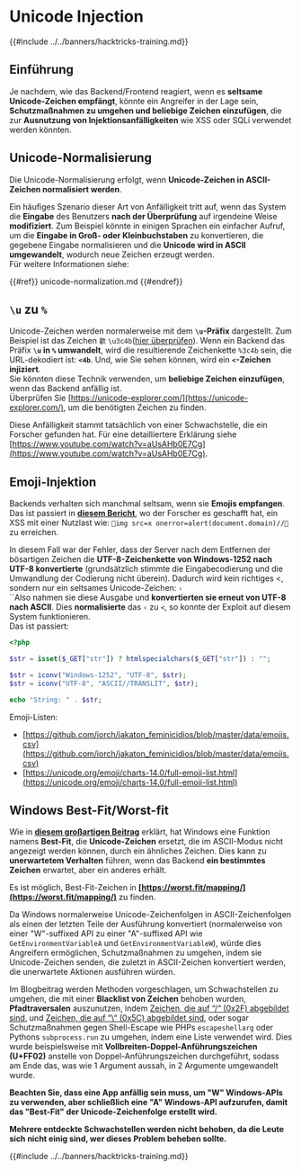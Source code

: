 # Unicode Injection

{{#include ../../banners/hacktricks-training.md}}

## Einführung

Je nachdem, wie das Backend/Frontend reagiert, wenn es **seltsame Unicode-Zeichen empfängt**, könnte ein Angreifer in der Lage sein, **Schutzmaßnahmen zu umgehen und beliebige Zeichen einzufügen**, die zur **Ausnutzung von Injektionsanfälligkeiten** wie XSS oder SQLi verwendet werden könnten.

## Unicode-Normalisierung

Die Unicode-Normalisierung erfolgt, wenn **Unicode-Zeichen in ASCII-Zeichen normalisiert werden**.

Ein häufiges Szenario dieser Art von Anfälligkeit tritt auf, wenn das System die **Eingabe** des Benutzers **nach der Überprüfung** auf irgendeine Weise **modifiziert**. Zum Beispiel könnte in einigen Sprachen ein einfacher Aufruf, um die **Eingabe in Groß- oder Kleinbuchstaben** zu konvertieren, die gegebene Eingabe normalisieren und die **Unicode wird in ASCII umgewandelt**, wodurch neue Zeichen erzeugt werden.\
Für weitere Informationen siehe:

{{#ref}}
unicode-normalization.md
{{#endref}}

## `\u` zu `%`

Unicode-Zeichen werden normalerweise mit dem **`\u`-Präfix** dargestellt. Zum Beispiel ist das Zeichen `㱋` `\u3c4b`([hier überprüfen](https://unicode-explorer.com/c/3c4B)). Wenn ein Backend das Präfix **`\u` in `%` umwandelt**, wird die resultierende Zeichenkette `%3c4b` sein, die URL-dekodiert ist: **`<4b`**. Und, wie Sie sehen können, wird ein **`<`-Zeichen injiziert**.\
Sie könnten diese Technik verwenden, um **beliebige Zeichen einzufügen**, wenn das Backend anfällig ist.\
Überprüfen Sie [https://unicode-explorer.com/](https://unicode-explorer.com/), um die benötigten Zeichen zu finden.

Diese Anfälligkeit stammt tatsächlich von einer Schwachstelle, die ein Forscher gefunden hat. Für eine detailliertere Erklärung siehe [https://www.youtube.com/watch?v=aUsAHb0E7Cg](https://www.youtube.com/watch?v=aUsAHb0E7Cg).

## Emoji-Injektion

Backends verhalten sich manchmal seltsam, wenn sie **Emojis empfangen**. Das ist passiert in [**diesem Bericht**](https://medium.com/@fpatrik/how-i-found-an-xss-vulnerability-via-using-emojis-7ad72de49209), wo der Forscher es geschafft hat, ein XSS mit einer Nutzlast wie: `💋img src=x onerror=alert(document.domain)//💛` zu erreichen.

In diesem Fall war der Fehler, dass der Server nach dem Entfernen der bösartigen Zeichen die **UTF-8-Zeichenkette von Windows-1252 nach UTF-8 konvertierte** (grundsätzlich stimmte die Eingabecodierung und die Umwandlung der Codierung nicht überein). Dadurch wird kein richtiges <, sondern nur ein seltsames Unicode-Zeichen: `‹`\
``Also nahmen sie diese Ausgabe und **konvertierten sie erneut von UTF-8 nach ASCII**. Dies **normalisierte** das `‹` zu `<`, so konnte der Exploit auf diesem System funktionieren.\
Das ist passiert:
```php
<?php

$str = isset($_GET["str"]) ? htmlspecialchars($_GET["str"]) : "";

$str = iconv("Windows-1252", "UTF-8", $str);
$str = iconv("UTF-8", "ASCII//TRANSLIT", $str);

echo "String: " . $str;
```
Emoji-Listen:

- [https://github.com/iorch/jakaton_feminicidios/blob/master/data/emojis.csv](https://github.com/iorch/jakaton_feminicidios/blob/master/data/emojis.csv)
- [https://unicode.org/emoji/charts-14.0/full-emoji-list.html](https://unicode.org/emoji/charts-14.0/full-emoji-list.html)

## Windows Best-Fit/Worst-fit

Wie in **[diesem großartigen Beitrag](https://blog.orange.tw/posts/2025-01-worstfit-unveiling-hidden-transformers-in-windows-ansi/)** erklärt, hat Windows eine Funktion namens **Best-Fit**, die **Unicode-Zeichen** ersetzt, die im ASCII-Modus nicht angezeigt werden können, durch ein ähnliches Zeichen. Dies kann zu **unerwartetem Verhalten** führen, wenn das Backend **ein bestimmtes Zeichen** erwartet, aber ein anderes erhält.

Es ist möglich, Best-Fit-Zeichen in **[https://worst.fit/mapping/](https://worst.fit/mapping/)** zu finden.

Da Windows normalerweise Unicode-Zeichenfolgen in ASCII-Zeichenfolgen als einen der letzten Teile der Ausführung konvertiert (normalerweise von einer "W"-suffixed API zu einer "A"-suffixed API wie `GetEnvironmentVariableA` und `GetEnvironmentVariableW`), würde dies Angreifern ermöglichen, Schutzmaßnahmen zu umgehen, indem sie Unicode-Zeichen senden, die zuletzt in ASCII-Zeichen konvertiert werden, die unerwartete Aktionen ausführen würden.

Im Blogbeitrag werden Methoden vorgeschlagen, um Schwachstellen zu umgehen, die mit einer **Blacklist von Zeichen** behoben wurden, **Pfadtraversalen** auszunutzen, indem [Zeichen, die auf “/“ (0x2F) abgebildet sind](https://worst.fit/mapping/#to%3A0x2f), und [Zeichen, die auf “\“ (0x5C) abgebildet sind](https://worst.fit/mapping/#to%3A0x5c), oder sogar Schutzmaßnahmen gegen Shell-Escape wie PHPs `escapeshellarg` oder Pythons `subprocess.run` zu umgehen, indem eine Liste verwendet wird. Dies wurde beispielsweise mit **Vollbreiten-Doppel-Anführungszeichen (U+FF02)** anstelle von Doppel-Anführungszeichen durchgeführt, sodass am Ende das, was wie 1 Argument aussah, in 2 Argumente umgewandelt wurde.

**Beachten Sie, dass eine App anfällig sein muss, um "W" Windows-APIs zu verwenden, aber schließlich eine "A" Windows-API aufzurufen, damit das "Best-Fit" der Unicode-Zeichenfolge erstellt wird.**

**Mehrere entdeckte Schwachstellen werden nicht behoben, da die Leute sich nicht einig sind, wer dieses Problem beheben sollte.**

{{#include ../../banners/hacktricks-training.md}}
